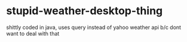 # stupid-weather-desktop-thing
shittly coded in java, uses query instead of yahoo weather api b/c dont want to deal with that
